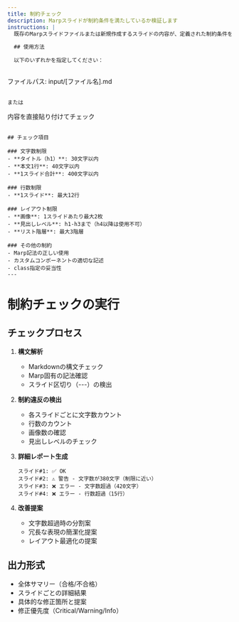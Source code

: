 ```yaml
---
title: 制約チェック
description: Marpスライドが制約条件を満たしているか検証します
instructions: |
  既存のMarpスライドファイルまたは新規作成するスライドの内容が、定義された制約条件を満たしているかチェックします。
  
  ## 使用方法
  
  以下のいずれかを指定してください：
  
  ```
  ファイルパス: input/[ファイル名].md
  ```
  
  または
  
  ```
  内容を直接貼り付けてチェック
  ```
  
  ## チェック項目
  
  ### 文字数制限
  - **タイトル（h1）**: 30文字以内
  - **本文1行**: 40文字以内
  - **1スライド合計**: 400文字以内
  
  ### 行数制限
  - **1スライド**: 最大12行
  
  ### レイアウト制限
  - **画像**: 1スライドあたり最大2枚
  - **見出しレベル**: h1-h3まで（h4以降は使用不可）
  - **リスト階層**: 最大3階層
  
  ### その他の制約
  - Marp記法の正しい使用
  - カスタムコンポーネントの適切な記述
  - class指定の妥当性
---
```


# 制約チェックの実行

## チェックプロセス

1. **構文解析**
   - Markdownの構文チェック
   - Marp固有の記法確認
   - スライド区切り（---）の検出

2. **制約違反の検出**
   - 各スライドごとに文字数カウント
   - 行数のカウント
   - 画像数の確認
   - 見出しレベルのチェック

3. **詳細レポート生成**
   ```
   スライド#1: ✅ OK
   スライド#2: ⚠️ 警告 - 文字数が380文字（制限に近い）
   スライド#3: ❌ エラー - 文字数超過（420文字）
   スライド#4: ❌ エラー - 行数超過（15行）
   ```

4. **改善提案**
   - 文字数超過時の分割案
   - 冗長な表現の簡潔化提案
   - レイアウト最適化の提案

## 出力形式

- 全体サマリー（合格/不合格）
- スライドごとの詳細結果
- 具体的な修正箇所と提案
- 修正優先度（Critical/Warning/Info）